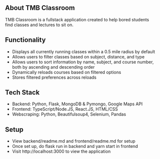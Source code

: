 ## About TMB Classroom

TMB Classroom is a fullstack application created to help bored students find classes and lectures to sit on.

## Functionality
- Displays all currently running classes within a 0.5 mile radius by default
- Allows users to filter classes based on subject, distance, and type
- Allows users to sort information by name, subject, and course number, both by ascending and descending order
- Dynamically reloads courses based on filtered options
- Stores filtered preferences across reloads


## Tech Stack
- Backend: Python, Flask, MongoDB & Pymongo, Google Maps API
- Frontend: TypeScript/Node.JS, React.JS, HTML/CSS
- Webscraping: Python, Beautifulsoup4, Selenium, Pandas

## Setup

- View backend/readme.md and frontend/readme.md for setup
- Once set up, do flask run in backend and yarn start in frontend
- Visit http://localhost:3000 to view the application
